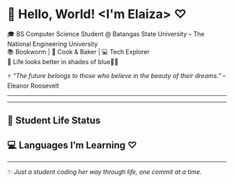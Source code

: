 # 💙 Hello, World! <I'm Elaiza> ♡  

🎓 BS Computer Science Student @ Batangas State University – The National Engineering University  
📚 Bookworm | 🍪 Cook & Baker | 💻 Tech Explorer  
💙 Life looks better in shades of blue🌊✨  

⚡ *“The future belongs to those who believe in the beauty of their dreams.”* – Eleanor Roosevelt  

---

---

## 📖 Student Life Status
 

## 💻 Languages I’m Learning ♡ 


---

✨ *Just a student coding her way through life, one commit at a time.*  
